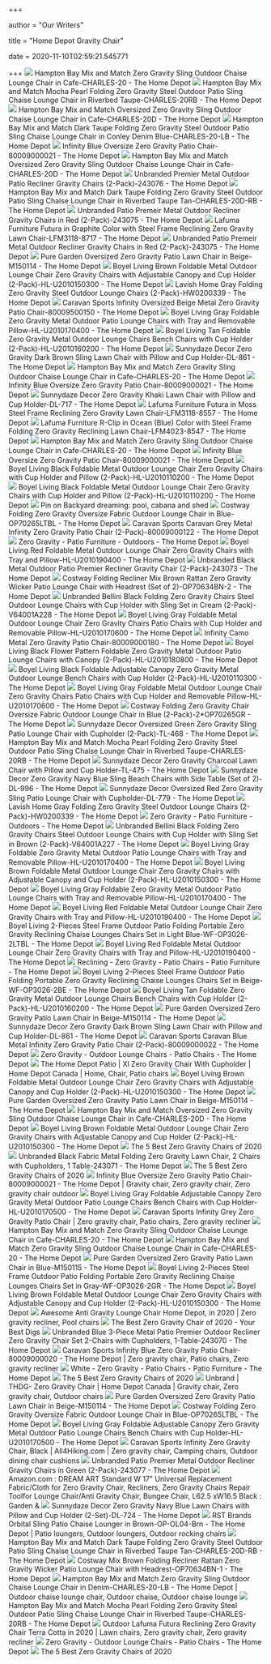 +++
        
author = "Our Writers"
        
title = "Home Depot Gravity Chair"
        
date = 2020-11-10T02:59:21.545771
        
+++
[ ![](https://images.homedepot-static.com/productImages/9117fedf-fa97-4f17-a119-37ac8998de76/svn/hampton-bay-outdoor-chaise-lounges-charles-20-64_600.jpg)](https://images.homedepot-static.com/productImages/9117fedf-fa97-4f17-a119-37ac8998de76/svn/hampton-bay-outdoor-chaise-lounges-charles-20-64_600.jpg) Hampton Bay Mix and Match Zero Gravity Sling Outdoor Chaise Lounge Chair in  Cafe-CHARLES-20 - The Home Depot
[ ![](https://images.homedepot-static.com/productImages/a98aa0d2-c3d4-4ed9-93ab-b52d65cfb811/svn/hampton-bay-outdoor-lounge-chairs-charles-20rb-64_600.jpg)](https://images.homedepot-static.com/productImages/a98aa0d2-c3d4-4ed9-93ab-b52d65cfb811/svn/hampton-bay-outdoor-lounge-chairs-charles-20rb-64_600.jpg) Hampton Bay Mix and Match Mocha Pearl Folding Zero Gravity Steel Outdoor  Patio Sling Chaise Lounge Chair in Riverbed Taupe-CHARLES-20RB - The Home  Depot
[ ![](https://images.homedepot-static.com/productImages/43899a58-dfda-4449-87e4-d71430d5c7e1/svn/hampton-bay-outdoor-chaise-lounges-charles-20d-64_1000.jpg)](https://images.homedepot-static.com/productImages/43899a58-dfda-4449-87e4-d71430d5c7e1/svn/hampton-bay-outdoor-chaise-lounges-charles-20d-64_1000.jpg) Hampton Bay Mix and Match Oversized Zero Gravity Sling Outdoor Chaise  Lounge Chair in Cafe-CHARLES-20D - The Home Depot
[ ![](https://images.homedepot-static.com/productImages/0c9c3a16-f853-4631-b1df-1a43fd3b1aea/svn/hampton-bay-outdoor-lounge-chairs-charles-20-lb-64_600.jpg)](https://images.homedepot-static.com/productImages/0c9c3a16-f853-4631-b1df-1a43fd3b1aea/svn/hampton-bay-outdoor-lounge-chairs-charles-20-lb-64_600.jpg) Hampton Bay Mix and Match Dark Taupe Folding Zero Gravity Steel Outdoor  Patio Sling Chaise Lounge Chair in Conley Denim Blue-CHARLES-20-LB - The Home  Depot
[ ![](https://images.homedepot-static.com/productImages/2362ce0e-3a42-4a4d-83e1-9a07745923e3/svn/blue-beach-chairs-80009000021-64_1000.jpg)](https://images.homedepot-static.com/productImages/2362ce0e-3a42-4a4d-83e1-9a07745923e3/svn/blue-beach-chairs-80009000021-64_1000.jpg) Infinity Blue Oversize Zero Gravity Patio Chair-80009000021 - The Home Depot
[ ![](https://images.homedepot-static.com/productImages/26dfba83-fff7-431b-bc4a-2655a470c592/svn/hampton-bay-outdoor-chaise-lounges-charles-20d-40_600.jpg)](https://images.homedepot-static.com/productImages/26dfba83-fff7-431b-bc4a-2655a470c592/svn/hampton-bay-outdoor-chaise-lounges-charles-20d-40_600.jpg) Hampton Bay Mix and Match Oversized Zero Gravity Sling Outdoor Chaise  Lounge Chair in Cafe-CHARLES-20D - The Home Depot
[ ![](https://images.homedepot-static.com/productImages/0f74257f-01da-4425-9343-90c559a0958e/svn/outdoor-lounge-chairs-243076-64_1000.jpg)](https://images.homedepot-static.com/productImages/0f74257f-01da-4425-9343-90c559a0958e/svn/outdoor-lounge-chairs-243076-64_1000.jpg) Unbranded Premier Metal Outdoor Patio Recliner Gravity Chairs  (2-Pack)-243076 - The Home Depot
[ ![](https://images.homedepot-static.com/productImages/9a5464a8-ad00-4668-9c5a-30d3f159d66a/svn/hampton-bay-outdoor-lounge-chairs-charles-20d-rb-64_600.jpg)](https://images.homedepot-static.com/productImages/9a5464a8-ad00-4668-9c5a-30d3f159d66a/svn/hampton-bay-outdoor-lounge-chairs-charles-20d-rb-64_600.jpg) Hampton Bay Mix and Match Dark Taupe Folding Zero Gravity Steel Outdoor  Patio Sling Chaise Lounge Chair in Riverbed Taupe Tan-CHARLES-20D-RB - The Home  Depot
[ ![](https://images.homedepot-static.com/productImages/21cb3dde-2a9d-4db0-a607-ec8a106ef8b1/svn/outdoor-lounge-chairs-243075-c3_600.jpg)](https://images.homedepot-static.com/productImages/21cb3dde-2a9d-4db0-a607-ec8a106ef8b1/svn/outdoor-lounge-chairs-243075-c3_600.jpg) Unbranded Patio Premeir Metal Outdoor Recliner Gravity Chairs in Red  (2-Pack)-243075 - The Home Depot
[ ![](https://images.homedepot-static.com/productImages/fadba30a-5178-4012-a984-9a753a5683b1/svn/brown-gray-lafuma-furniture-beach-chairs-lfm3118-8717-64_1000.jpg)](https://images.homedepot-static.com/productImages/fadba30a-5178-4012-a984-9a753a5683b1/svn/brown-gray-lafuma-furniture-beach-chairs-lfm3118-8717-64_1000.jpg) Lafuma Furniture Futura in Graphite Color with Steel Frame Reclining Zero  Gravity Lawn Chair-LFM3118-8717 - The Home Depot
[ ![](https://images.homedepot-static.com/productImages/a099572c-9b1f-4db7-8353-38950a876a2a/svn/outdoor-lounge-chairs-243075-64_600.jpg)](https://images.homedepot-static.com/productImages/a099572c-9b1f-4db7-8353-38950a876a2a/svn/outdoor-lounge-chairs-243075-64_600.jpg) Unbranded Patio Premeir Metal Outdoor Recliner Gravity Chairs in Red  (2-Pack)-243075 - The Home Depot
[ ![](https://images.homedepot-static.com/productImages/b93a89ec-585a-4b82-b679-27e6e713910f/svn/beige-pure-garden-beach-chairs-m150114-64_1000.jpg)](https://images.homedepot-static.com/productImages/b93a89ec-585a-4b82-b679-27e6e713910f/svn/beige-pure-garden-beach-chairs-m150114-64_1000.jpg) Pure Garden Oversized Zero Gravity Patio Lawn Chair in Beige-M150114 - The Home  Depot
[ ![](https://images.homedepot-static.com/productImages/5d2862fa-326a-4e95-ac23-40dd7a059dd1/svn/boyel-living-outdoor-lounge-chairs-hl-u2010150300-64_600.jpg)](https://images.homedepot-static.com/productImages/5d2862fa-326a-4e95-ac23-40dd7a059dd1/svn/boyel-living-outdoor-lounge-chairs-hl-u2010150300-64_600.jpg) Boyel Living Brown Foldable Metal Outdoor Lounge Chair Zero Gravity Chairs  with Adjustable Canopy and Cup Holder (2-Pack)-HL-U2010150300 - The Home  Depot
[ ![](https://images.homedepot-static.com/productImages/7897a676-4889-4cae-b6b8-09da066043f4/svn/lavish-home-outdoor-lounge-chairs-hw0200339-64_600.jpg)](https://images.homedepot-static.com/productImages/7897a676-4889-4cae-b6b8-09da066043f4/svn/lavish-home-outdoor-lounge-chairs-hw0200339-64_600.jpg) Lavish Home Gray Folding Zero Gravity Steel Outdoor Lounge Chairs  (2-Pack)-HW0200339 - The Home Depot
[ ![](https://images.homedepot-static.com/productImages/a21ef1a5-9cc5-4637-8df0-455163ff26f3/svn/beige-caravan-sports-beach-chairs-80009500150-64_1000.jpg)](https://images.homedepot-static.com/productImages/a21ef1a5-9cc5-4637-8df0-455163ff26f3/svn/beige-caravan-sports-beach-chairs-80009500150-64_1000.jpg) Caravan Sports Infinity Oversized Beige Metal Zero Gravity Patio Chair-80009500150  - The Home Depot
[ ![](https://images.homedepot-static.com/productImages/a3c95e67-b67d-4e0c-99d4-ea60dd6082d3/svn/boyel-living-outdoor-lounge-chairs-hl-u2010170400-64_600.jpg)](https://images.homedepot-static.com/productImages/a3c95e67-b67d-4e0c-99d4-ea60dd6082d3/svn/boyel-living-outdoor-lounge-chairs-hl-u2010170400-64_600.jpg) Boyel Living Gray Foldable Zero Gravity Metal Outdoor Patio Lounge Chairs  with Tray and Removable Pillow-HL-U2010170400 - The Home Depot
[ ![](https://images.homedepot-static.com/productImages/9c730ead-e443-48d2-8c09-f0736498399b/svn/boyel-living-outdoor-lounge-chairs-hl-u2010160200-4f_600.jpg)](https://images.homedepot-static.com/productImages/9c730ead-e443-48d2-8c09-f0736498399b/svn/boyel-living-outdoor-lounge-chairs-hl-u2010160200-4f_600.jpg) Boyel Living Tan Foldable Zero Gravity Metal Outdoor Lounge Chairs Bench  Chairs with Cup Holder (2-Pack)-HL-U2010160200 - The Home Depot
[ ![](https://images.homedepot-static.com/productImages/e18bdb89-75d0-4429-ac5e-01b1e5dc0445/svn/dark-brown-sunnydaze-decor-beach-chairs-dl-861-64_600.jpg)](https://images.homedepot-static.com/productImages/e18bdb89-75d0-4429-ac5e-01b1e5dc0445/svn/dark-brown-sunnydaze-decor-beach-chairs-dl-861-64_600.jpg) Sunnydaze Decor Zero Gravity Dark Brown Sling Lawn Chair with Pillow and  Cup Holder-DL-861 - The Home Depot
[ ![](https://images.homedepot-static.com/productImages/60c2f2b1-cf67-476f-b1ea-d2e6d00031f6/svn/hampton-bay-outdoor-chaise-lounges-charles-20-31_600.jpg)](https://images.homedepot-static.com/productImages/60c2f2b1-cf67-476f-b1ea-d2e6d00031f6/svn/hampton-bay-outdoor-chaise-lounges-charles-20-31_600.jpg) Hampton Bay Mix and Match Zero Gravity Sling Outdoor Chaise Lounge Chair in  Cafe-CHARLES-20 - The Home Depot
[ ![](https://images.homedepot-static.com/productImages/828f2177-90b1-4967-af56-5ed6b55a9839/svn/blue-beach-chairs-80009000021-4f_600.jpg)](https://images.homedepot-static.com/productImages/828f2177-90b1-4967-af56-5ed6b55a9839/svn/blue-beach-chairs-80009000021-4f_600.jpg) Infinity Blue Oversize Zero Gravity Patio Chair-80009000021 - The Home Depot
[ ![](https://images.homedepot-static.com/productImages/dd1353cf-9f5a-4f67-9abd-f39c86c94af2/svn/khaki-sunnydaze-decor-beach-chairs-dl-717-64_1000.jpg)](https://images.homedepot-static.com/productImages/dd1353cf-9f5a-4f67-9abd-f39c86c94af2/svn/khaki-sunnydaze-decor-beach-chairs-dl-717-64_1000.jpg) Sunnydaze Decor Zero Gravity Khaki Lawn Chair with Pillow and Cup  Holder-DL-717 - The Home Depot
[ ![](https://images.homedepot-static.com/productImages/b08782e2-e99e-4d64-8996-984c34cd0022/svn/moss-lafuma-furniture-beach-chairs-lfm3118-8557-64_600.jpg)](https://images.homedepot-static.com/productImages/b08782e2-e99e-4d64-8996-984c34cd0022/svn/moss-lafuma-furniture-beach-chairs-lfm3118-8557-64_600.jpg) Lafuma Furniture Futura in Moss Steel Frame Reclining Zero Gravity Lawn  Chair-LFM3118-8557 - The Home Depot
[ ![](https://images.homedepot-static.com/productImages/92135b8d-22b0-4d31-a3b5-f037cd41b288/svn/ocean-blue-lafuma-furniture-beach-chairs-lfm4023-8547-64_600.jpg)](https://images.homedepot-static.com/productImages/92135b8d-22b0-4d31-a3b5-f037cd41b288/svn/ocean-blue-lafuma-furniture-beach-chairs-lfm4023-8547-64_600.jpg) Lafuma Furniture R-Clip in Ocean (Blue) Color with Steel Frame Folding Zero  Gravity Reclining Lawn Chair-LFM4023-8547 - The Home Depot
[ ![](https://images.homedepot-static.com/productImages/7c03ce0e-cb58-4877-9230-fd515c5ac0c9/svn/hampton-bay-outdoor-chaise-lounges-charles-20-40_600.jpg)](https://images.homedepot-static.com/productImages/7c03ce0e-cb58-4877-9230-fd515c5ac0c9/svn/hampton-bay-outdoor-chaise-lounges-charles-20-40_600.jpg) Hampton Bay Mix and Match Zero Gravity Sling Outdoor Chaise Lounge Chair in  Cafe-CHARLES-20 - The Home Depot
[ ![](https://images.homedepot-static.com/productImages/9c1d7f97-a540-4b02-9d39-bd09f7011c4a/svn/blue-beach-chairs-80009000021-c3_600.jpg)](https://images.homedepot-static.com/productImages/9c1d7f97-a540-4b02-9d39-bd09f7011c4a/svn/blue-beach-chairs-80009000021-c3_600.jpg) Infinity Blue Oversize Zero Gravity Patio Chair-80009000021 - The Home Depot
[ ![](https://images.homedepot-static.com/productImages/1b6f3276-1ade-4357-9a18-923cdc30e157/svn/boyel-living-outdoor-lounge-chairs-hl-u2010110200-4f_600.jpg)](https://images.homedepot-static.com/productImages/1b6f3276-1ade-4357-9a18-923cdc30e157/svn/boyel-living-outdoor-lounge-chairs-hl-u2010110200-4f_600.jpg) Boyel Living Black Foldable Metal Outdoor Lounge Chair Zero Gravity Chairs  with Cup Holder and Pillow (2-Pack)-HL-U2010110200 - The Home Depot
[ ![](https://images.homedepot-static.com/productImages/1f9884f5-26f2-4c9a-9877-c49614e01812/svn/boyel-living-outdoor-lounge-chairs-hl-u2010110200-64_600.jpg)](https://images.homedepot-static.com/productImages/1f9884f5-26f2-4c9a-9877-c49614e01812/svn/boyel-living-outdoor-lounge-chairs-hl-u2010110200-64_600.jpg) Boyel Living Black Foldable Metal Outdoor Lounge Chair Zero Gravity Chairs  with Cup Holder and Pillow (2-Pack)-HL-U2010110200 - The Home Depot
[ ![](https://i.pinimg.com/originals/d9/af/27/d9af275add7ea2ea8e96fca0bb597aa3.jpg)](https://i.pinimg.com/originals/d9/af/27/d9af275add7ea2ea8e96fca0bb597aa3.jpg) Pin on Backyard dreaming: pool, cabana and shed
[ ![](https://images.homedepot-static.com/productImages/0a968f3a-a0c9-4768-8cd9-231ddc8131dc/svn/costway-outdoor-lounge-chairs-op70265ltbl-64_600.jpg)](https://images.homedepot-static.com/productImages/0a968f3a-a0c9-4768-8cd9-231ddc8131dc/svn/costway-outdoor-lounge-chairs-op70265ltbl-64_600.jpg) Costway Folding Zero Gravity Oversize Fabric Outdoor Lounge Chair in  Blue-OP70265LTBL - The Home Depot
[ ![](https://images.homedepot-static.com/productImages/6ab26861-dc0b-46ae-90c6-8d6c5a10797a/svn/composite-adirondack-chairs-80009000122-64_600.jpg)](https://images.homedepot-static.com/productImages/6ab26861-dc0b-46ae-90c6-8d6c5a10797a/svn/composite-adirondack-chairs-80009000122-64_600.jpg) Caravan Sports Caravan Grey Metal Infinity Zero Gravity Patio Chair  (2-Pack)-80009000122 - The Home Depot
[ ![](https://images.homedepot-static.com/productImages/e2f6610c-349a-4cdb-a9a5-4a3b2f27a8d0/svn/naomi-home-outdoor-lounge-chairs-59542-64_400.jpg)](https://images.homedepot-static.com/productImages/e2f6610c-349a-4cdb-a9a5-4a3b2f27a8d0/svn/naomi-home-outdoor-lounge-chairs-59542-64_400.jpg) Zero Gravity - Patio Furniture - Outdoors - The Home Depot
[ ![](https://images.homedepot-static.com/productImages/176178cc-bd57-4fa4-9ce6-6c25bc4f62a0/svn/boyel-living-outdoor-lounge-chairs-hl-u2010190400-64_600.jpg)](https://images.homedepot-static.com/productImages/176178cc-bd57-4fa4-9ce6-6c25bc4f62a0/svn/boyel-living-outdoor-lounge-chairs-hl-u2010190400-64_600.jpg) Boyel Living Red Foldable Metal Outdoor Lounge Chair Zero Gravity Chairs  with Tray and Pillow-HL-U2010190400 - The Home Depot
[ ![](https://images.homedepot-static.com/productImages/db2ea845-48c6-43d1-bb4e-e13112ec02d1/svn/outdoor-lounge-chairs-243073-64_1000.jpg)](https://images.homedepot-static.com/productImages/db2ea845-48c6-43d1-bb4e-e13112ec02d1/svn/outdoor-lounge-chairs-243073-64_1000.jpg) Unbranded Black Metal Outdoor Patio Premier Recliner Gravity Chair  (2-Pack)-243073 - The Home Depot
[ ![](https://images.homedepot-static.com/productImages/145c7b07-96f0-4552-9e4a-45aff2c1c785/svn/costway-outdoor-lounge-chairs-op70634bn-2-64_600.jpg)](https://images.homedepot-static.com/productImages/145c7b07-96f0-4552-9e4a-45aff2c1c785/svn/costway-outdoor-lounge-chairs-op70634bn-2-64_600.jpg) Costway Folding Recliner Mix Brown Rattan Zero Gravity Wicker Patio Lounge  Chair with Headrest (Set of 2)-OP70634BN-2 - The Home Depot
[ ![](https://images.homedepot-static.com/productImages/292dc076-61af-46d4-bfaf-590c22357a22/svn/outdoor-lounge-chairs-v64001a228-64_600.jpg)](https://images.homedepot-static.com/productImages/292dc076-61af-46d4-bfaf-590c22357a22/svn/outdoor-lounge-chairs-v64001a228-64_600.jpg) Unbranded Bellini Black Folding Zero Gravity Chairs Steel Outdoor Lounge  Chairs with Cup Holder with Sling Set in Cream (2-Pack)-V64001A228 - The Home  Depot
[ ![](https://images.homedepot-static.com/productImages/a373c0a5-fa2b-4382-aba4-a71671ce3ba7/svn/boyel-living-outdoor-lounge-chairs-hl-u2010170600-64_600.jpg)](https://images.homedepot-static.com/productImages/a373c0a5-fa2b-4382-aba4-a71671ce3ba7/svn/boyel-living-outdoor-lounge-chairs-hl-u2010170600-64_600.jpg) Boyel Living Gray Foldable Metal Outdoor Lounge Chair Zero Gravity Chairs  Patio Chairs with Cup Holder and Removable Pillow-HL-U2010170600 - The Home  Depot
[ ![](https://images.homedepot-static.com/productImages/5e73698f-17f7-4f03-ac83-e7855aaac614/svn/camo-beach-chairs-80009000180-64_1000.jpg)](https://images.homedepot-static.com/productImages/5e73698f-17f7-4f03-ac83-e7855aaac614/svn/camo-beach-chairs-80009000180-64_1000.jpg) Infinity Camo Metal Zero Gravity Patio Chair-80009000180 - The Home Depot
[ ![](https://images.homedepot-static.com/productImages/cbc00caa-d1f2-49d0-a166-a6ab9ffc6332/svn/boyel-living-outdoor-lounge-chairs-hl-u2010180800-64_600.jpg)](https://images.homedepot-static.com/productImages/cbc00caa-d1f2-49d0-a166-a6ab9ffc6332/svn/boyel-living-outdoor-lounge-chairs-hl-u2010180800-64_600.jpg) Boyel Living Black Flower Pattern Foldable Zero Gravity Metal Outdoor Patio  Lounge Chairs with Canopy (2-Pack)-HL-U2010180800 - The Home Depot
[ ![](https://images.homedepot-static.com/productImages/d8d8ca1d-f91e-4853-924c-a3a6a14ae0a0/svn/boyel-living-outdoor-lounge-chairs-hl-u2010110300-64_600.jpg)](https://images.homedepot-static.com/productImages/d8d8ca1d-f91e-4853-924c-a3a6a14ae0a0/svn/boyel-living-outdoor-lounge-chairs-hl-u2010110300-64_600.jpg) Boyel Living Black Foldable Adjustable Canopy Zero Gravity Metal Outdoor  Lounge Bench Chairs with Cup Holder (2-Pack)-HL-U2010110300 - The Home Depot
[ ![](https://images.homedepot-static.com/productImages/e8d607df-d23f-44c9-8672-4c6ec144edaa/svn/boyel-living-outdoor-lounge-chairs-hl-u2010170600-31_600.jpg)](https://images.homedepot-static.com/productImages/e8d607df-d23f-44c9-8672-4c6ec144edaa/svn/boyel-living-outdoor-lounge-chairs-hl-u2010170600-31_600.jpg) Boyel Living Gray Foldable Metal Outdoor Lounge Chair Zero Gravity Chairs  Patio Chairs with Cup Holder and Removable Pillow-HL-U2010170600 - The Home  Depot
[ ![](https://images.homedepot-static.com/productImages/63e5e416-efec-40ca-ad0c-8da8930f5dfc/svn/costway-outdoor-lounge-chairs-op70265gr-64_600.jpg)](https://images.homedepot-static.com/productImages/63e5e416-efec-40ca-ad0c-8da8930f5dfc/svn/costway-outdoor-lounge-chairs-op70265gr-64_600.jpg) Costway Folding Zero Gravity Chair Oversize Fabric Outdoor Lounge Chair in  Blue (2-Pack)-2*OP70265GR - The Home Depot
[ ![](https://images.homedepot-static.com/productImages/b83e9c36-3eaf-479d-8060-78f1ac60c792/svn/sunnydaze-decor-outdoor-lounge-chairs-tl-468-31_600.jpg)](https://images.homedepot-static.com/productImages/b83e9c36-3eaf-479d-8060-78f1ac60c792/svn/sunnydaze-decor-outdoor-lounge-chairs-tl-468-31_600.jpg) Sunnydaze Decor Oversized Green Zero Gravity Sling Patio Lounge Chair with  Cupholder (2-Pack)-TL-468 - The Home Depot
[ ![](https://images.homedepot-static.com/productImages/83acf0fa-3e12-4184-ac5d-1720347f987d/svn/hampton-bay-outdoor-lounge-chairs-charles-20rb-1d_600.jpg)](https://images.homedepot-static.com/productImages/83acf0fa-3e12-4184-ac5d-1720347f987d/svn/hampton-bay-outdoor-lounge-chairs-charles-20rb-1d_600.jpg) Hampton Bay Mix and Match Mocha Pearl Folding Zero Gravity Steel Outdoor  Patio Sling Chaise Lounge Chair in Riverbed Taupe-CHARLES-20RB - The Home  Depot
[ ![](https://images.homedepot-static.com/productImages/474f9141-c94a-42bd-8006-2b11d1fbbd0b/svn/charcoal-sunnydaze-decor-beach-chairs-tl-475-64_600.jpg)](https://images.homedepot-static.com/productImages/474f9141-c94a-42bd-8006-2b11d1fbbd0b/svn/charcoal-sunnydaze-decor-beach-chairs-tl-475-64_600.jpg) Sunnydaze Decor Zero Gravity Charcoal Lawn Chair with Pillow and Cup  Holder-TL-475 - The Home Depot
[ ![](https://images.homedepot-static.com/productImages/5e210d62-d20e-4d5b-b3c0-48b0a1993fab/svn/navy-blue-sunnydaze-decor-beach-chairs-dl-996-64_600.jpg)](https://images.homedepot-static.com/productImages/5e210d62-d20e-4d5b-b3c0-48b0a1993fab/svn/navy-blue-sunnydaze-decor-beach-chairs-dl-996-64_600.jpg) Sunnydaze Decor Zero Gravity Navy Blue Sling Beach Chairs with Side Table  (Set of 2)-DL-996 - The Home Depot
[ ![](https://images.homedepot-static.com/productImages/4b7ae005-1e67-44d7-8c10-824a3f9b4aea/svn/sunnydaze-decor-outdoor-lounge-chairs-dl-779-64_600.jpg)](https://images.homedepot-static.com/productImages/4b7ae005-1e67-44d7-8c10-824a3f9b4aea/svn/sunnydaze-decor-outdoor-lounge-chairs-dl-779-64_600.jpg) Sunnydaze Decor Oversized Red Zero Gravity Sling Patio Lounge Chair with  Cupholder-DL-779 - The Home Depot
[ ![](https://images.homedepot-static.com/productImages/e65e9acd-e696-4eaa-89ef-28e6fa2817c8/svn/lavish-home-outdoor-lounge-chairs-hw0200339-c3_600.jpg)](https://images.homedepot-static.com/productImages/e65e9acd-e696-4eaa-89ef-28e6fa2817c8/svn/lavish-home-outdoor-lounge-chairs-hw0200339-c3_600.jpg) Lavish Home Gray Folding Zero Gravity Steel Outdoor Lounge Chairs  (2-Pack)-HW0200339 - The Home Depot
[ ![](https://images.homedepot-static.com/catalog/productImages/300/b4/b44a7287-55c6-458d-b575-ccca79a2dfd2_300.jpg)](https://images.homedepot-static.com/catalog/productImages/300/b4/b44a7287-55c6-458d-b575-ccca79a2dfd2_300.jpg) Zero Gravity - Patio Furniture - Outdoors - The Home Depot
[ ![](https://images.homedepot-static.com/productImages/f87d200f-75d2-46a6-b986-3bda98ac6976/svn/outdoor-lounge-chairs-v64001a227-64_600.jpg)](https://images.homedepot-static.com/productImages/f87d200f-75d2-46a6-b986-3bda98ac6976/svn/outdoor-lounge-chairs-v64001a227-64_600.jpg) Unbranded Bellini Black Folding Zero Gravity Chairs Steel Outdoor Lounge  Chairs with Cup Holder with Sling Set in Brown (2-Pack)-V64001A227 - The Home  Depot
[ ![](https://images.homedepot-static.com/productImages/3135cc22-f66e-4be8-a845-543e65bb337a/svn/boyel-living-outdoor-lounge-chairs-hl-u2010170400-4f_600.jpg)](https://images.homedepot-static.com/productImages/3135cc22-f66e-4be8-a845-543e65bb337a/svn/boyel-living-outdoor-lounge-chairs-hl-u2010170400-4f_600.jpg) Boyel Living Gray Foldable Zero Gravity Metal Outdoor Patio Lounge Chairs  with Tray and Removable Pillow-HL-U2010170400 - The Home Depot
[ ![](https://images.homedepot-static.com/productImages/5b5207b7-9da5-4ecd-bab5-4f7f3c55722d/svn/boyel-living-outdoor-lounge-chairs-hl-u2010150300-c3_600.jpg)](https://images.homedepot-static.com/productImages/5b5207b7-9da5-4ecd-bab5-4f7f3c55722d/svn/boyel-living-outdoor-lounge-chairs-hl-u2010150300-c3_600.jpg) Boyel Living Brown Foldable Metal Outdoor Lounge Chair Zero Gravity Chairs  with Adjustable Canopy and Cup Holder (2-Pack)-HL-U2010150300 - The Home  Depot
[ ![](https://images.homedepot-static.com/productImages/463f24fe-4a68-4f10-8ad5-b7e6d256bc9a/svn/boyel-living-outdoor-lounge-chairs-hl-u2010170400-31_600.jpg)](https://images.homedepot-static.com/productImages/463f24fe-4a68-4f10-8ad5-b7e6d256bc9a/svn/boyel-living-outdoor-lounge-chairs-hl-u2010170400-31_600.jpg) Boyel Living Gray Foldable Zero Gravity Metal Outdoor Patio Lounge Chairs  with Tray and Removable Pillow-HL-U2010170400 - The Home Depot
[ ![](https://images.homedepot-static.com/productImages/9dd74092-7cb9-4ebb-862d-625921fbf0a9/svn/boyel-living-outdoor-lounge-chairs-hl-u2010190400-c3_600.jpg)](https://images.homedepot-static.com/productImages/9dd74092-7cb9-4ebb-862d-625921fbf0a9/svn/boyel-living-outdoor-lounge-chairs-hl-u2010190400-c3_600.jpg) Boyel Living Red Foldable Metal Outdoor Lounge Chair Zero Gravity Chairs  with Tray and Pillow-HL-U2010190400 - The Home Depot
[ ![](https://images.homedepot-static.com/productImages/60de0a1b-9bd3-4c09-8c6a-32962417a4e7/svn/boyel-living-outdoor-chaise-lounges-wf-op3026-2ltbl-fa_600.jpg)](https://images.homedepot-static.com/productImages/60de0a1b-9bd3-4c09-8c6a-32962417a4e7/svn/boyel-living-outdoor-chaise-lounges-wf-op3026-2ltbl-fa_600.jpg) Boyel Living 2-Pieces Steel Frame Outdoor Patio Folding Portable Zero  Gravity Reclining Chaise Lounges Chairs Set in Light Blue-WF-OP3026-2LTBL -  The Home Depot
[ ![](https://images.homedepot-static.com/productImages/0bf324fc-08d0-4f9c-ad1d-3f3d483d5fcb/svn/boyel-living-outdoor-lounge-chairs-hl-u2010190400-4f_600.jpg)](https://images.homedepot-static.com/productImages/0bf324fc-08d0-4f9c-ad1d-3f3d483d5fcb/svn/boyel-living-outdoor-lounge-chairs-hl-u2010190400-4f_600.jpg) Boyel Living Red Foldable Metal Outdoor Lounge Chair Zero Gravity Chairs  with Tray and Pillow-HL-U2010190400 - The Home Depot
[ ![](https://images.homedepot-static.com/productImages/e339cabf-1ae1-4035-9dc3-c7dab5f3ecc8/svn/outdoor-lounge-chairs-v64001a226-64_1000.jpg)](https://images.homedepot-static.com/productImages/e339cabf-1ae1-4035-9dc3-c7dab5f3ecc8/svn/outdoor-lounge-chairs-v64001a226-64_1000.jpg) Reclining - Zero Gravity - Patio Chairs - Patio Furniture - The Home Depot
[ ![](https://images.homedepot-static.com/productImages/0e887efd-f9fd-4513-b7d2-b81cd237fee6/svn/boyel-living-outdoor-chaise-lounges-wf-op3026-2be-64_600.jpg)](https://images.homedepot-static.com/productImages/0e887efd-f9fd-4513-b7d2-b81cd237fee6/svn/boyel-living-outdoor-chaise-lounges-wf-op3026-2be-64_600.jpg) Boyel Living 2-Pieces Steel Frame Outdoor Patio Folding Portable Zero  Gravity Reclining Chaise Lounges Chairs Set in Beige-WF-OP3026-2BE - The Home  Depot
[ ![](https://images.homedepot-static.com/productImages/cd58f80a-87a2-4e31-8116-2e700a46cf37/svn/boyel-living-outdoor-lounge-chairs-hl-u2010160200-64_600.jpg)](https://images.homedepot-static.com/productImages/cd58f80a-87a2-4e31-8116-2e700a46cf37/svn/boyel-living-outdoor-lounge-chairs-hl-u2010160200-64_600.jpg) Boyel Living Tan Foldable Zero Gravity Metal Outdoor Lounge Chairs Bench  Chairs with Cup Holder (2-Pack)-HL-U2010160200 - The Home Depot
[ ![](https://images.homedepot-static.com/productImages/f25a8712-268d-4a0d-b37c-fa09bf4c094e/svn/beige-pure-garden-beach-chairs-m150114-76_600.jpg)](https://images.homedepot-static.com/productImages/f25a8712-268d-4a0d-b37c-fa09bf4c094e/svn/beige-pure-garden-beach-chairs-m150114-76_600.jpg) Pure Garden Oversized Zero Gravity Patio Lawn Chair in Beige-M150114 - The Home  Depot
[ ![](https://images.homedepot-static.com/productImages/421efe86-29c5-44b5-bb82-c7cc1536fca4/svn/dark-brown-sunnydaze-decor-beach-chairs-dl-861-76_600.jpg)](https://images.homedepot-static.com/productImages/421efe86-29c5-44b5-bb82-c7cc1536fca4/svn/dark-brown-sunnydaze-decor-beach-chairs-dl-861-76_600.jpg) Sunnydaze Decor Zero Gravity Dark Brown Sling Lawn Chair with Pillow and  Cup Holder-DL-861 - The Home Depot
[ ![](https://images.homedepot-static.com/productImages/e911aafe-7a71-4253-9c81-04f7cd1338c8/svn/caravan-sports-composite-adirondack-chairs-80009000022-64_600.jpg)](https://images.homedepot-static.com/productImages/e911aafe-7a71-4253-9c81-04f7cd1338c8/svn/caravan-sports-composite-adirondack-chairs-80009000022-64_600.jpg) Caravan Sports Caravan Blue Metal Infinity Zero Gravity Patio Chair  (2-Pack)-80009000022 - The Home Depot
[ ![](https://images.homedepot-static.com/productImages/b356d211-9dfe-4c9d-8efe-60d5afe693aa/svn/vivere-outdoor-lounge-chairs-wavelng1-nw-64_1000.jpg)](https://images.homedepot-static.com/productImages/b356d211-9dfe-4c9d-8efe-60d5afe693aa/svn/vivere-outdoor-lounge-chairs-wavelng1-nw-64_1000.jpg) Zero Gravity - Outdoor Lounge Chairs - Patio Chairs - The Home Depot
[ ![](https://i.pinimg.com/originals/29/f9/88/29f98872d97098e085a5ede7c526dc47.jpg)](https://i.pinimg.com/originals/29/f9/88/29f98872d97098e085a5ede7c526dc47.jpg) The Home Depot Patio | Xl Zero Gravity Chair With Cupholder | Home Depot  Canada | Home, Chair, Patio chairs
[ ![](https://images.homedepot-static.com/productImages/49b8635d-363a-4077-a846-d06a60c5f5ff/svn/boyel-living-outdoor-lounge-chairs-hl-u2010150300-e1_600.jpg)](https://images.homedepot-static.com/productImages/49b8635d-363a-4077-a846-d06a60c5f5ff/svn/boyel-living-outdoor-lounge-chairs-hl-u2010150300-e1_600.jpg) Boyel Living Brown Foldable Metal Outdoor Lounge Chair Zero Gravity Chairs  with Adjustable Canopy and Cup Holder (2-Pack)-HL-U2010150300 - The Home  Depot
[ ![](https://images.homedepot-static.com/productImages/b5284f8b-9d0a-4241-b4d2-72cbc4869965/svn/beige-pure-garden-beach-chairs-m150114-4f_600.jpg)](https://images.homedepot-static.com/productImages/b5284f8b-9d0a-4241-b4d2-72cbc4869965/svn/beige-pure-garden-beach-chairs-m150114-4f_600.jpg) Pure Garden Oversized Zero Gravity Patio Lawn Chair in Beige-M150114 - The Home  Depot
[ ![](https://images.homedepot-static.com/productImages/9677325e-4a64-47c8-9495-76bd3d62e7d7/svn/costway-outdoor-chaise-lounges-hw49889-64_600.jpg)](https://images.homedepot-static.com/productImages/9677325e-4a64-47c8-9495-76bd3d62e7d7/svn/costway-outdoor-chaise-lounges-hw49889-64_600.jpg) Hampton Bay Mix and Match Oversized Zero Gravity Sling Outdoor Chaise  Lounge Chair in Cafe-CHARLES-20D - The Home Depot
[ ![](https://images.homedepot-static.com/productImages/b0da0aa4-0ad7-426b-8227-24a70a331843/svn/boyel-living-outdoor-lounge-chairs-hl-u2010150300-1f_600.jpg)](https://images.homedepot-static.com/productImages/b0da0aa4-0ad7-426b-8227-24a70a331843/svn/boyel-living-outdoor-lounge-chairs-hl-u2010150300-1f_600.jpg) Boyel Living Brown Foldable Metal Outdoor Lounge Chair Zero Gravity Chairs  with Adjustable Canopy and Cup Holder (2-Pack)-HL-U2010150300 - The Home  Depot
[ ![](https://www.thespruce.com/thmb/3FMumfofBrMyvoh1ikSVR8i0lK4=/280x0/filters:no_upscale():max_bytes(150000):strip_icc()/DidcotRecliningFoldingZeroGravityChairwithCushion-e722eed3ed5c452e9246c28b68a6c98a.jpg)](https://www.thespruce.com/thmb/3FMumfofBrMyvoh1ikSVR8i0lK4=/280x0/filters:no_upscale():max_bytes(150000):strip_icc()/DidcotRecliningFoldingZeroGravityChairwithCushion-e722eed3ed5c452e9246c28b68a6c98a.jpg) The 5 Best Zero Gravity Chairs of 2020
[ ![](https://images.homedepot-static.com/productImages/504661a5-3a45-4350-85a5-a25d09eae244/svn/black-beach-chairs-243071-64_600.jpg)](https://images.homedepot-static.com/productImages/504661a5-3a45-4350-85a5-a25d09eae244/svn/black-beach-chairs-243071-64_600.jpg) Unbranded Black Fabric Metal Folding Zero Gravity Lawn Chair, 2 Chairs with  Cupholders, 1 Table-243071 - The Home Depot
[ ![](https://www.thespruce.com/thmb/79rpReANldgewPV67MinDOe61NE=/900x0/filters:no_upscale():max_bytes(150000):strip_icc()/OversizedPaddedRecliningZeroGravityChairwithCushion-5b40a027b1324020a54a7f072d932217.jpg)](https://www.thespruce.com/thmb/79rpReANldgewPV67MinDOe61NE=/900x0/filters:no_upscale():max_bytes(150000):strip_icc()/OversizedPaddedRecliningZeroGravityChairwithCushion-5b40a027b1324020a54a7f072d932217.jpg) The 5 Best Zero Gravity Chairs of 2020
[ ![](https://i.pinimg.com/originals/29/59/1e/29591e9aa7083eef3c1c288734f9f0aa.jpg)](https://i.pinimg.com/originals/29/59/1e/29591e9aa7083eef3c1c288734f9f0aa.jpg) Infinity Blue Oversize Zero Gravity Patio Chair-80009000021 - The Home Depot  | Gravity chair, Zero gravity chair, Zero gravity chair outdoor
[ ![](https://images.homedepot-static.com/productImages/fcf59202-be7a-4654-8aea-209b32aad97f/svn/boyel-living-outdoor-lounge-chairs-hl-u2010170500-64_600.jpg)](https://images.homedepot-static.com/productImages/fcf59202-be7a-4654-8aea-209b32aad97f/svn/boyel-living-outdoor-lounge-chairs-hl-u2010170500-64_600.jpg) Boyel Living Gray Foldable Adjustable Canopy Zero Gravity Metal Outdoor  Patio Lounge Chairs Bench Chairs with Cup Holder-HL-U2010170500 - The Home  Depot
[ ![](https://i.pinimg.com/originals/2b/b8/15/2bb8153e509bb7b9672c0326e036caf1.jpg)](https://i.pinimg.com/originals/2b/b8/15/2bb8153e509bb7b9672c0326e036caf1.jpg) Caravan Sports Infinity Grey Zero Gravity Patio Chair | Zero gravity chair,  Patio chairs, Zero gravity recliner
[ ![](https://images.homedepot-static.com/productImages/15f7f983-5331-4361-a2bf-c2d4ec64e385/svn/hampton-bay-outdoor-chaise-lounges-charles-20-1d_600.jpg)](https://images.homedepot-static.com/productImages/15f7f983-5331-4361-a2bf-c2d4ec64e385/svn/hampton-bay-outdoor-chaise-lounges-charles-20-1d_600.jpg) Hampton Bay Mix and Match Zero Gravity Sling Outdoor Chaise Lounge Chair in  Cafe-CHARLES-20 - The Home Depot
[ ![](https://images.homedepot-static.com/productImages/9b4a3d81-a0e3-49d2-878b-0ec0e92aa38a/svn/outsunny-outdoor-chaise-lounges-84b-392bn-64_600.jpg)](https://images.homedepot-static.com/productImages/9b4a3d81-a0e3-49d2-878b-0ec0e92aa38a/svn/outsunny-outdoor-chaise-lounges-84b-392bn-64_600.jpg) Hampton Bay Mix and Match Zero Gravity Sling Outdoor Chaise Lounge Chair in  Cafe-CHARLES-20 - The Home Depot
[ ![](https://images.homedepot-static.com/productImages/ffb524a4-2e92-4a8d-972b-4d227df38210/svn/blue-pure-garden-beach-chairs-m150115-c3_600.jpg)](https://images.homedepot-static.com/productImages/ffb524a4-2e92-4a8d-972b-4d227df38210/svn/blue-pure-garden-beach-chairs-m150115-c3_600.jpg) Pure Garden Oversized Zero Gravity Patio Lawn Chair in Blue-M150115 - The Home  Depot
[ ![](https://images.homedepot-static.com/productImages/57872048-e74a-4a45-99a3-36f4e4262aa3/svn/boyel-living-outdoor-chaise-lounges-wf-op3026-2gr-76_600.jpg)](https://images.homedepot-static.com/productImages/57872048-e74a-4a45-99a3-36f4e4262aa3/svn/boyel-living-outdoor-chaise-lounges-wf-op3026-2gr-76_600.jpg) Boyel Living 2-Pieces Steel Frame Outdoor Patio Folding Portable Zero  Gravity Reclining Chaise Lounges Chairs Set in Gray-WF-OP3026-2GR - The Home  Depot
[ ![](https://images.homedepot-static.com/productImages/5097e677-11ca-4497-b23e-18134975432a/svn/boyel-living-outdoor-lounge-chairs-hl-u2010150300-31_600.jpg)](https://images.homedepot-static.com/productImages/5097e677-11ca-4497-b23e-18134975432a/svn/boyel-living-outdoor-lounge-chairs-hl-u2010150300-31_600.jpg) Boyel Living Brown Foldable Metal Outdoor Lounge Chair Zero Gravity Chairs  with Adjustable Canopy and Cup Holder (2-Pack)-HL-U2010150300 - The Home  Depot
[ ![](https://i.pinimg.com/474x/69/ff/81/69ff81d11b65d4e905c4be96144e440b.jpg)](https://i.pinimg.com/474x/69/ff/81/69ff81d11b65d4e905c4be96144e440b.jpg) Awesome Anti Gravity Lounge Chair Home Depot, in 2020 | Zero gravity  recliner, Pool chairs
[ ![](https://www.yourbestdigs.com/wp-content/uploads/2018/05/zeroGchair-lineup-1.jpg)](https://www.yourbestdigs.com/wp-content/uploads/2018/05/zeroGchair-lineup-1.jpg) The Best Zero Gravity Chair of 2020 - Your Best Digs
[ ![](https://images.homedepot-static.com/productImages/8ba8b5fd-930b-4782-bd12-63d58836f98f/svn/outdoor-chaise-lounges-243070-64_1000.jpg)](https://images.homedepot-static.com/productImages/8ba8b5fd-930b-4782-bd12-63d58836f98f/svn/outdoor-chaise-lounges-243070-64_1000.jpg) Unbranded Blue 3-Piece Metal Patio Premier Outdoor Recliner Zero Gravity  Chair Set 2-Chairs with Cupholders, 1-Table-243070 - The Home Depot
[ ![](https://i.pinimg.com/originals/31/56/a9/3156a91e3aad338964b0b5f542255c77.jpg)](https://i.pinimg.com/originals/31/56/a9/3156a91e3aad338964b0b5f542255c77.jpg) Caravan Sports Infinity Blue Zero Gravity Patio Chair-80009000020 - The Home  Depot | Zero gravity chair, Patio chairs, Zero gravity recliner
[ ![](https://images.homedepot-static.com/productImages/134312cd-1738-4f15-b67b-1a92cd3107f6/svn/naomi-home-outdoor-lounge-chairs-59514-64_400.jpg)](https://images.homedepot-static.com/productImages/134312cd-1738-4f15-b67b-1a92cd3107f6/svn/naomi-home-outdoor-lounge-chairs-59514-64_400.jpg) White - Zero Gravity - Patio Chairs - Patio Furniture - The Home Depot
[ ![](https://www.thespruce.com/thmb/-GL54QKXURG7C2mtk47a_5JkBvY=/280x0/filters:no_upscale():max_bytes(150000):strip_icc()/ByerRecliningZeroGravityChair-79826d91d20c4fa8b5ea9a650ac3fa15.jpg)](https://www.thespruce.com/thmb/-GL54QKXURG7C2mtk47a_5JkBvY=/280x0/filters:no_upscale():max_bytes(150000):strip_icc()/ByerRecliningZeroGravityChair-79826d91d20c4fa8b5ea9a650ac3fa15.jpg) The 5 Best Zero Gravity Chairs of 2020
[ ![](https://i.pinimg.com/originals/a2/61/28/a2612848d168d507dd44d3725d996a81.jpg)](https://i.pinimg.com/originals/a2/61/28/a2612848d168d507dd44d3725d996a81.jpg) Unbrand | THDG- Zero Gravity Chair | Home Depot Canada | Gravity chair,  Zero gravity chair, Outdoor chairs
[ ![](https://images.homedepot-static.com/productImages/ff07cc8f-6536-4dc2-af2c-d2e65997d23b/svn/beige-caravan-sports-beach-chairs-zgl01151-64_600.jpg)](https://images.homedepot-static.com/productImages/ff07cc8f-6536-4dc2-af2c-d2e65997d23b/svn/beige-caravan-sports-beach-chairs-zgl01151-64_600.jpg) Pure Garden Oversized Zero Gravity Patio Lawn Chair in Beige-M150114 - The Home  Depot
[ ![](https://images.homedepot-static.com/productImages/64f992b2-e5c5-48e4-a307-38bdd5dd7965/svn/costway-outdoor-lounge-chairs-op70265ltbl-c3_600.jpg)](https://images.homedepot-static.com/productImages/64f992b2-e5c5-48e4-a307-38bdd5dd7965/svn/costway-outdoor-lounge-chairs-op70265ltbl-c3_600.jpg) Costway Folding Zero Gravity Oversize Fabric Outdoor Lounge Chair in  Blue-OP70265LTBL - The Home Depot
[ ![](https://images.homedepot-static.com/productImages/6eb89971-322d-4e15-bda1-e7c5424e9572/svn/boyel-living-outdoor-lounge-chairs-hl-u2010170500-c3_600.jpg)](https://images.homedepot-static.com/productImages/6eb89971-322d-4e15-bda1-e7c5424e9572/svn/boyel-living-outdoor-lounge-chairs-hl-u2010170500-c3_600.jpg) Boyel Living Gray Foldable Adjustable Canopy Zero Gravity Metal Outdoor  Patio Lounge Chairs Bench Chairs with Cup Holder-HL-U2010170500 - The Home  Depot
[ ![](https://i.pinimg.com/564x/88/49/cd/8849cdf0f0d875fdc6371f6fc10a5e73.jpg)](https://i.pinimg.com/564x/88/49/cd/8849cdf0f0d875fdc6371f6fc10a5e73.jpg) Caravan Sports Infinity Zero Gravity Chair, Black | All4Hiking.com | Zero gravity  chair, Camping chairs, Outdoor dining chair cushions
[ ![](https://images.homedepot-static.com/productImages/00451f38-923d-49e8-a6db-3caf4ed6d57d/svn/outdoor-lounge-chairs-243077-4f_600.jpg)](https://images.homedepot-static.com/productImages/00451f38-923d-49e8-a6db-3caf4ed6d57d/svn/outdoor-lounge-chairs-243077-4f_600.jpg) Unbranded Patio Premier Metal Outdoor Recliner Gravity Chairs in Green  (2-Pack)-243077 - The Home Depot
[ ![](https://images-na.ssl-images-amazon.com/images/I/41dLGb72JpL._AC_.jpg)](https://images-na.ssl-images-amazon.com/images/I/41dLGb72JpL._AC_.jpg) Amazon.com : DREAM ART Standard W 17" Universal Replacement Fabric/Cloth  for Zero Gravity Chair, Recliners, Zero Gravity Chairs Repair Toolfor  Lounge Chair/Anti Gravity Chair, Bungee Chair, L62.5 xW16.5 Black : Garden &
[ ![](https://images.homedepot-static.com/productImages/4eb31f8a-2e15-4d66-bc67-fe4c7790ce2e/svn/navy-blue-sunnydaze-decor-beach-chairs-dl-724-64_600.jpg)](https://images.homedepot-static.com/productImages/4eb31f8a-2e15-4d66-bc67-fe4c7790ce2e/svn/navy-blue-sunnydaze-decor-beach-chairs-dl-724-64_600.jpg) Sunnydaze Decor Zero Gravity Navy Blue Lawn Chairs with Pillow and Cup  Holder (2-Set)-DL-724 - The Home Depot
[ ![](https://i.pinimg.com/originals/1a/5a/a1/1a5aa1af557b4efd701d9590c80ca4d8.jpg)](https://i.pinimg.com/originals/1a/5a/a1/1a5aa1af557b4efd701d9590c80ca4d8.jpg) RST Brands Orbital Sling Patio Chaise Lounger in Brown-OP-OL04-Brn - The Home  Depot | Patio loungers, Outdoor loungers, Outdoor rocking chairs
[ ![](https://images.homedepot-static.com/productImages/baa902f4-cf9a-4146-b61a-8bebe259ffab/svn/hampton-bay-outdoor-lounge-chairs-charles-20d-rb-e1_600.jpg)](https://images.homedepot-static.com/productImages/baa902f4-cf9a-4146-b61a-8bebe259ffab/svn/hampton-bay-outdoor-lounge-chairs-charles-20d-rb-e1_600.jpg) Hampton Bay Mix and Match Dark Taupe Folding Zero Gravity Steel Outdoor  Patio Sling Chaise Lounge Chair in Riverbed Taupe Tan-CHARLES-20D-RB - The Home  Depot
[ ![](https://images.homedepot-static.com/productImages/7fcc00dd-5583-4e19-8ef8-63ea5cd8e445/svn/costway-outdoor-lounge-chairs-op70634bn-1-64_600.jpg)](https://images.homedepot-static.com/productImages/7fcc00dd-5583-4e19-8ef8-63ea5cd8e445/svn/costway-outdoor-lounge-chairs-op70634bn-1-64_600.jpg) Costway Mix Brown Folding Recliner Rattan Zero Gravity Wicker Patio Lounge  Chair with Headrest-OP70634BN-1 - The Home Depot
[ ![](https://i.pinimg.com/originals/5e/27/bc/5e27bcd0a30101845f5aa9b50f822d6d.jpg)](https://i.pinimg.com/originals/5e/27/bc/5e27bcd0a30101845f5aa9b50f822d6d.jpg) Hampton Bay Mix and Match Zero Gravity Sling Outdoor Chaise Lounge Chair in  Denim-CHARLES-20-LB - The Home Depot | Outdoor chaise lounge chair, Outdoor  chaise, Outdoor chaise lounge
[ ![](https://images.homedepot-static.com/productImages/9277f73c-cc34-4d1f-85ec-297b58617b03/svn/hampton-bay-outdoor-lounge-chairs-charles-20rb-e1_600.jpg)](https://images.homedepot-static.com/productImages/9277f73c-cc34-4d1f-85ec-297b58617b03/svn/hampton-bay-outdoor-lounge-chairs-charles-20rb-e1_600.jpg) Hampton Bay Mix and Match Mocha Pearl Folding Zero Gravity Steel Outdoor  Patio Sling Chaise Lounge Chair in Riverbed Taupe-CHARLES-20RB - The Home  Depot
[ ![](https://i.pinimg.com/originals/9e/4e/6f/9e4e6f31b94ffd08c14c7e1a94dcb35a.jpg)](https://i.pinimg.com/originals/9e/4e/6f/9e4e6f31b94ffd08c14c7e1a94dcb35a.jpg) Outdoor Lafuma Futura Reclining Zero Gravity Chair Terra Cotta in 2020 |  Lawn chairs, Zero gravity chair, Zero gravity recliner
[ ![](https://images.homedepot-static.com/productImages/2508b891-8919-4857-b76d-4a6901c973ff/svn/vivere-outdoor-lounge-chairs-wavelng1-ma-64_1000.jpg)](https://images.homedepot-static.com/productImages/2508b891-8919-4857-b76d-4a6901c973ff/svn/vivere-outdoor-lounge-chairs-wavelng1-ma-64_1000.jpg) Zero Gravity - Outdoor Lounge Chairs - Patio Chairs - The Home Depot
[ ![](https://www.thespruce.com/thmb/Qml3bLwI-w5mDt9jgEIG-XKm0OA=/400x300/filters:no_upscale():max_bytes(150000):strip_icc()/TimberRidge-Lounger_HeroSquare-0654181b63d54fa7b886b025e7ffe816.jpg)](https://www.thespruce.com/thmb/Qml3bLwI-w5mDt9jgEIG-XKm0OA=/400x300/filters:no_upscale():max_bytes(150000):strip_icc()/TimberRidge-Lounger_HeroSquare-0654181b63d54fa7b886b025e7ffe816.jpg) The 5 Best Zero Gravity Chairs of 2020
